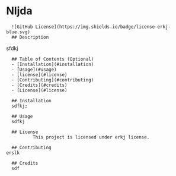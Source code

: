 # Nljda
      ![GitHub License](https://img.shields.io/badge/license-erkj-blue.svg)
      ## Description
  sfdkj

      ## Table of Contents (Optional)
      - [Installation](#installation)
      - [Usage](#usage)
      - [license](#license)
      - [Contributing](#contributing)
      - [Credits](#credits)
      - [License](#license)

      ## Installation
      sdfkj;

      ## Usage
      sdfkj

      ## License
              This project is licensed under erkj license.

      ## Contributing
    erslk

      ## Credits
      sdf
